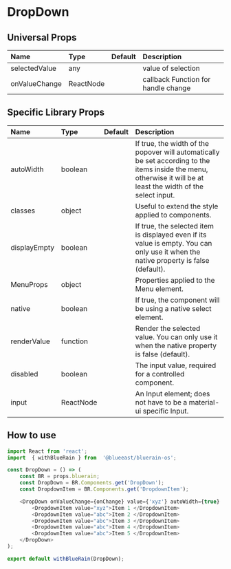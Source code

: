 # DropDown

## Universal Props

| Name | Type | Default | Description |
|:-----|:-----|:--------|:------------|
| selectedValue | any |  | value of selection |
| onValueChange | ReactNode | | callback Function for handle change |

## Specific Library Props

| Name | Type | Default | Description |
|:-----|:-----|:--------|:------------|
| autoWidth | boolean |  | If true, the width of the popover will automatically be set according to the items inside the menu, otherwise it will be at least the width of the select input. |
| classes | object | | Useful to extend the style applied to components. |
| displayEmpty | boolean | | If true, the selected item is displayed even if its value is empty. You can only use it when the native property is false (default). |
| MenuProps | object | | Properties applied to the Menu element. |
| native | boolean | | If true, the component will be using a native select element. |
| renderValue | function | | Render the selected value. You can only use it when the native property is false (default). |
| disabled | boolean | | The input value, required for a controlled component. |
| input | ReactNode | | An Input element; does not have to be a material-ui specific Input. |

## How to use

```JavaScript
import React from 'react';
import  { withBlueRain } from  '@blueeast/bluerain-os';

const DropDown = () => (
    const BR = props.bluerain;
    const DropDown = BR.Components.get('DropDown');
    const DropdownItem = BR.Components.get('DropdownItem');

    <DropDown onValueChange={onChange} value={'xyz'} autoWidth={true}  style={style.dropdown}>
        <DropdownItem value="xyz">Item 1 </DropdownItem>
        <DropdownItem value="abc">Item 2 </DropdownItem>
        <DropdownItem value="abc">Item 3 </DropdownItem>
        <DropdownItem value="abc">Item 4 </DropdownItem>
        <DropdownItem value="abc">Item 5 </DropdownItem>
    </DropDown>
);

export default withBlueRain(DropDown);
```